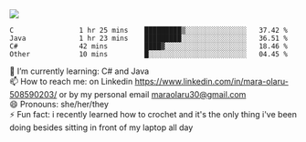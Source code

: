 

 <img align="center" src="https://github-readme-stats.vercel.app/api?username=MaraxD&theme=github_dark&show_icons=true&count_private=true"/>
 <br/>

<!--START_SECTION:waka-->

```text
C                1 hr 25 mins    █████████▒░░░░░░░░░░░░░░░   37.42 %
Java             1 hr 23 mins    █████████░░░░░░░░░░░░░░░░   36.51 %
C#               42 mins         ████▓░░░░░░░░░░░░░░░░░░░░   18.46 %
Other            10 mins         █░░░░░░░░░░░░░░░░░░░░░░░░   04.45 %
```

<!--END_SECTION:waka-->
<!--[![willianrod's wakatime stats](https://github-readme-stats.vercel.app/api/wakatime?username=MaraxD)](https://github.com/anuraghazra/github-readme-stats)-->

🌱 I’m currently learning: C# and Java <br/>
📫 How to reach me: on Linkedin https://www.linkedin.com/in/mara-olaru-508590203/ or by my personal email maraolaru30@gmail.com <br/>
😄 Pronouns: she/her/they <br/>
⚡ Fun fact: i recently learned how to crochet and it's the only thing i've been doing besides sitting in front of my laptop all day <br/>
 
